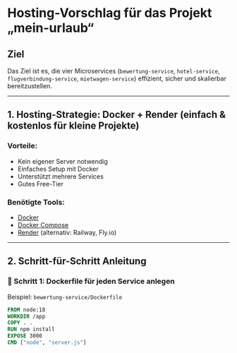 # Hosting-Vorschlag für das Projekt „mein-urlaub“

## Ziel

Das Ziel ist es, die vier Microservices (`bewertung-service`, `hotel-service`, `flugverbindung-service`, `mietwagen-service`) effizient, sicher und skalierbar bereitzustellen.

---

## 1. Hosting-Strategie: Docker + Render (einfach & kostenlos für kleine Projekte)

### Vorteile:
- Kein eigener Server notwendig
- Einfaches Setup mit Docker
- Unterstützt mehrere Services
- Gutes Free-Tier

### Benötigte Tools:
- [Docker](https://www.docker.com/)
- [Docker Compose](https://docs.docker.com/compose/)
- [Render](https://render.com/) (alternativ: Railway, Fly.io)

---

## 2. Schritt-für-Schritt Anleitung

### 🔹 Schritt 1: Dockerfile für jeden Service anlegen

Beispiel: `bewertung-service/Dockerfile`
```dockerfile
FROM node:18
WORKDIR /app
COPY . .
RUN npm install
EXPOSE 3000
CMD ["node", "server.js"]
